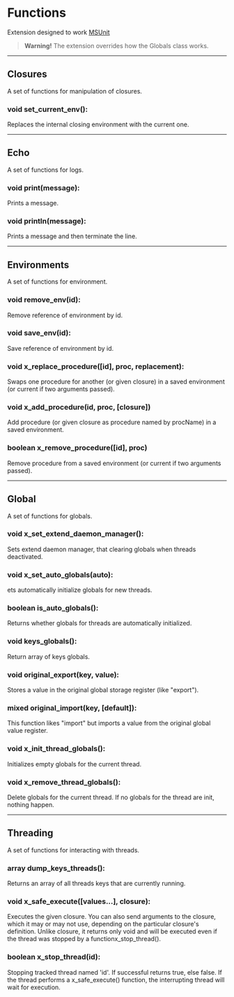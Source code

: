 # Functions

Extension designed to work [MSUnit](https://github.com/Anatoliy057/MSUnit)

> **Warning!** The extension overrides how the Globals class works.

***

## Closures
A set of functions for manipulation of closures.

### void set\_current\_env():
Replaces the internal closing environment with the current one.

***

## Echo
A set of functions for logs.

### void print(message):
Prints a message.

### void println(message):
Prints a message and then terminate the line.

***

## Environments
A set of functions for environment.

### void remove\_env(id):
Remove reference of environment by id.

### void save\_env(id):
Save reference of environment by id.

### void x\_replace\_procedure([id], proc, replacement):
Swaps one procedure for another (or given closure) in a saved environment (or current if two arguments passed).

### void x_add_procedure(id, proc, [closure])
Add procedure (or given closure as procedure named by procName) in a saved environment.

### boolean x_remove_procedure([id], proc)
Remove procedure from a saved environment (or current if two arguments passed).

***

## Global
A set of functions for globals.

### void x_set_extend_daemon_manager():
Sets extend daemon manager, that clearing globals when threads deactivated.

### void x_set_auto_globals(auto):
ets automatically initialize globals for new threads.

### boolean is\_auto\_globals():
Returns whether globals for threads are automatically initialized.

### void keys\_globals():
Return array of keys globals.

### void original\_export(key, value):
Stores a value in the original global storage register (like "export").

### mixed original\_import(key, [default]):
This function likes "import" but imports a value from the original global value register.

### void x\_init\_thread\_globals():
Initializes empty globals for the current thread.

### void x\_remove\_thread\_globals():
Delete globals for the current thread. If no globals for the thread are init, nothing happen.

***

## Threading
A set of functions for interacting with threads.

### array dump\_keys\_threads():
Returns an array of all threads keys that are currently running.

### void x\_safe\_execute([values...], closure):
Executes the given closure. You can also send arguments to the closure, which it may or may not use, depending on the particular closure's definition. Unlike closure, it returns only void and will be executed even if the thread was stopped by a functionx_stop_thread().

### boolean x\_stop\_thread(id):
Stopping tracked thread named 'id'. If successful returns true, else false. If the thread performs a x_safe_execute() function, the interrupting thread will wait for execution.
